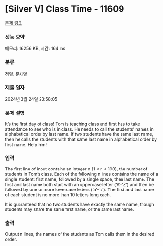 # [Silver V] Class Time - 11609 

[문제 링크](https://www.acmicpc.net/problem/11609) 

### 성능 요약

메모리: 16256 KB, 시간: 164 ms

### 분류

정렬, 문자열

### 제출 일자

2024년 3월 24일 23:58:05

### 문제 설명

<p>It’s the first day of class! Tom is teaching class and first has to take attendance to see who is in class. He needs to call the students’ names in alphabetical order by last name. If two students have the same last name, then he calls the students with that same last name in alphabetical order by first name. Help him!</p>

### 입력 

 <p>The first line of input contains an integer n (1 ≤ n ≤ 100), the number of students in Tom’s class. Each of the following n lines contains the name of a single student: first name, followed by a single space, then last name. The first and last name both start with an uppercase letter (‘A’–‘Z’) and then be followed by one or more lowercase letters (‘a’–‘z’). The first and last name of each student is no more than 10 letters long each.</p>

<p>It is guaranteed that no two students have exactly the same name, though students may share the same first name, or the same last name.</p>

### 출력 

 <p>Output n lines, the names of the students as Tom calls them in the desired order.</p>

